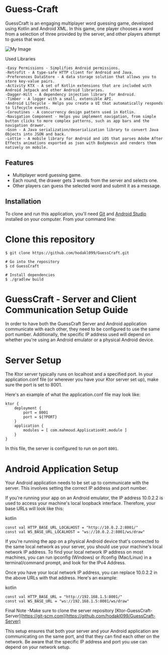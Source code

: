 # Guess-Craft

GuessCraft is an engaging multiplayer word guessing game, developed using Kotlin and Android XML. In this game, one player chooses a word from a selection of three provided by the server, and other players attempt to guess that word.

![My Image](https://drive.google.com/uc?export=view&id=1JYUQV9P2bzkmFpVPSwtMYNVNRHWkh-st)

Used Libraries

    -Easy Permissions - Simplifies Android permissions.
    -Retrofit - A type-safe HTTP client for Android and Java.
    -Preferences DataStore - A data storage solution that allows you to store key-value pairs.
    -Activity KTX - A set of Kotlin extensions that are included with Android Jetpack and other Android libraries.
    -Dagger-Hilt - A dependency injection library for Android.
    -Timber - A logger with a small, extensible API.
    -Android Lifecycle - Helps you create a UI that automatically responds to lifecycle events.
    -Coroutines - A concurrency design pattern used in Kotlin.
    -Navigation Component - Helps you implement navigation, from simple button clicks to more complex patterns, such as app bars and the navigation drawer.
    -Gson - A Java serialization/deserialization library to convert Java Objects into JSON and back.
    -Lottie - A mobile library for Android and iOS that parses Adobe After Effects animations exported as json with Bodymovin and renders them natively on mobile.

## Features
- Multiplayer word guessing game.
- Each round, the drawer gets 3 words from the server and selects one.
- Other players can guess the selected word and submit it as a message.

## Installation

To clone and run this application, you'll need [Git](https://git-scm.com) and [Android Studio](https://developer.android.com/studio) installed on your computer. From your command line:


# Clone this repository

```
$ git clone https://github.com/hodakl099/GuessCraft.git

# Go into the repository
$ cd GuessCraft

# Install dependencies
$ ./gradlew build

```

# GuessCraft - Server and Client Communication Setup Guide

In order to have both the GuessCraft Server and Android application communicate with each other, they need to be configured to use the same port number. Additionally, the specific IP address used will depend on whether you're using an Android emulator or a physical Android device.
# Server Setup

The Ktor server typically runs on localhost and a specified port. In your application.conf file (or wherever you have your Ktor server set up), make sure the port is set to 8001.

Here's an example of what the application.conf file may look like:
```
ktor {
    deployment {
        port = 8001
        port = ${?PORT}
    }
    application {
        modules = [ com.mahmoud.ApplicationKt.module ]
    }
}
```

In this file, the server is configured to run on port `8001`.

# Android Application Setup

Your Android application needs to be set up to communicate with the server. This involves setting the correct IP address and port number.

If you're running your app on an Android emulator, the IP address 10.0.2.2 is used to access your machine's local loopback interface. Therefore, your base URLs will look like this:

kotlin
```
const val HTTP_BASE_URL_LOCALHOST = "http://10.0.2.2:8001/"
const val WS_BASE_URL_LOCALHOST = "ws://10.0.2.2:8001/ws/draw"
```

If you're running the app on a physical Android device that's connected to the same local network as your server, you should use your machine's local network IP address. To find your local network IP address on most machines, you can run ipconfig (Windows) or ifconfig (Mac/Linux) in a terminal/command prompt, and look for the IPv4 Address.

Once you have your local network IP address, you can replace 10.0.2.2 in the above URLs with that address. Here's an example:

kotlin
```
const val HTTP_BASE_URL = "http://192.168.1.5:8001/"
const val WS_BASE_URL = "ws://192.168.1.5:8001/ws/draw"
```

Final Note
-Make sure to clone the server repository [Ktor-GuessCraft-Server](https://git-scm.com](https://github.com/hodakl099/GuessCraft-Server)

This setup ensures that both your server and your Android application are communicating on the same port, and that they can find each other on the network. Be aware that the specific IP address and port you use can depend on your network setup.

